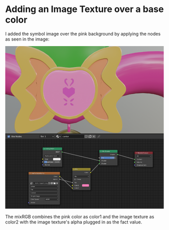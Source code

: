 # Adding an Image Texture over a base color

I added the symbol image over the pink background by applying the nodes as seen in the image:

![](../../.gitbook/assets/image%20%2893%29.png)

The mixRGB combines the pink color as color1 and the image texture as color2 with the image texture's alpha plugged in as the fact value.

